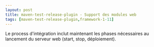 ```yaml
---
layout: post
title: maven-test-release-plugin - Support des modules web
tags: [maven-test-release-plugin,framework-1-11]
---
```

Le process d'intégration inclut maintenant les phases nécessaires au lancement du serveur web (start, stop, déploiement).